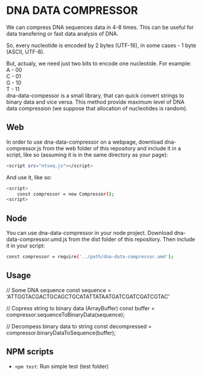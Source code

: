 # DNA DATA COMPRESSOR

We can compress DNA sequences data in 4-8 times. This can be useful for data transfering or fast data analysis of DNA.

So, every nucleotide is encoded by 2 bytes (UTF-16), in some cases - 1  byte (ASCII, UTF-8).

But, actualy, we need just two bits to encode one nucleotide. For example:<br />
      A - 00<br />
      C - 01<br />
      G - 10<br />
      T - 11<br />
dna-data-compessor is a small library, that can quick convert strings to binary data and vice versa. This method provide maximum level of DNA data compression (we suppose that allocation of nucleotides is random).

## Web

In order to use dna-data-compressor on a webpage, download dna-compressor.js from the web folder of this repository and include it in a script, like so (assuming it is in the same directory as your page):
```bash
<script src="ntseq.js"></script>
```

And use it, like so:
```bash
<script>
	const compressor = new Compressor();
<script>
```
  

## Node

You can use dna-data-compressor in your node project. Download dna-data-compressor.umd.js from the dist folder of this repository. Then include it in your script:
```bash
const compressor = require('../path/dna-data-compressor.umd');
```

## Usage
// Some DNA sequence
const sequence = 'ATTGGTACGACTGCAGCTGCATATTATAATGATCGATCGATCGTAC'

// Copress string to binary data (ArrayBuffer)
const buffer = compressor.sequenceToBinaryData(sequence);

// Decompess binary data to string
const decompressed = compressor.binaryDataToSequence(buffer);

## NPM scripts

 - `npm test`: Run simple test (test folder)

